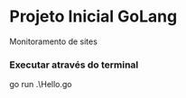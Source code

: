 # Projeto Inicial GoLang
Monitoramento de sites

<h3>Executar através do terminal</h3>
<p>go run .\Hello.go</p>
